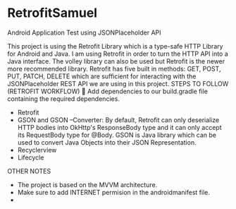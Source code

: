 # RetrofitSamuel
Android Application Test using JSONPlaceholder API

This project is using the Retrofit Library which is a type-safe HTTP Library for Android and Java.  I am using Retrofit in order to turn the HTTP API into a Java interface. The volley library can also be used but Retrofit is the newer more recommended library. Retrofit has five built in methods: GET, POST, PUT, PATCH, DELETE which are sufficient for interacting with the JSONPlaceholder REST API we are using in this project. 
STEPS TO FOLLOW (RETROFIT WORKFLOW)
	Add dependencies to our build.gradle file containing the required dependencies.
-	Retrofit
-	GSON and GSON –Converter: By default, Retrofit can only deserialize HTTP bodies into OkHttp's ResponseBody type and it can only accept its RequestBody type for @Body. GSON is Java library which can be used to convert Java Objects into their JSON Representation.
-	Recyclerview
-	Lifecycle

OTHER NOTES
- The project is based on the MVVM architecture.
- Make sure to add INTERNET permision in the androidmanifest file.
- 
